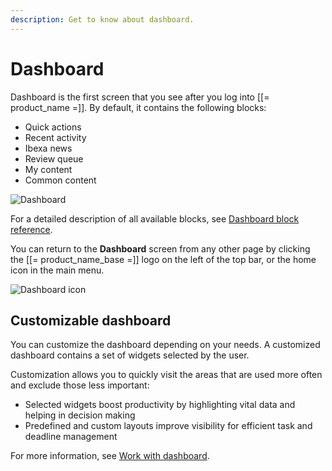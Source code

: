```yaml
---
description: Get to know about dashboard.
---
```


# Dashboard

Dashboard is the first screen that you see after you log into [[= product_name =]].
By default, it contains the following blocks:

- Quick actions
- Recent activity
- Ibexa news
- Review queue
- My content
- Common content

![Dashboard](dashboard.png "Dashboard")

For a detailed description of all available blocks, see [Dashboard block reference](dashboard_block_reference.md).

You can return to the **Dashboard** screen from any other page by clicking the [[= product_name_base =]] logo on the left of the top bar, or the home icon in the main menu.

![Dashboard icon](dashboard_icon.png)

## Customizable dashboard

You can customize the dashboard depending on your needs.
A customized dashboard contains a set of widgets selected by the user.

Customization allows you to quickly visit the areas that are used more often and exclude those less important:

- Selected widgets boost productivity by highlighting vital data and helping in decision making
- Predefined and custom layouts improve visibility for efficient task and deadline management

For more information, see [Work with dashboard](work_with_dashboard.md).